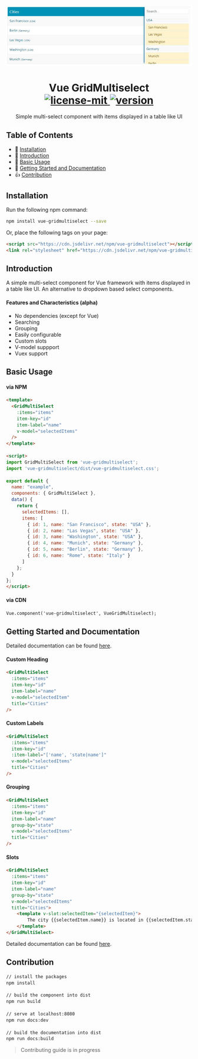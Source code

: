 <p align="center">
  <a href="https://github.com/ProticM/vue-gridmultiselect">
    <img src="https://raw.githubusercontent.com/ProticM/vue-gridmultiselect/master/cover-img.jpg" />
  </a>
  <h1 align="center">
    Vue GridMultiselect
   <br>
  <a href="https://www.npmjs.com/package/vue-gridmultiselect">
    <img src="https://img.shields.io/badge/License-MIT-brightgreen.svg" alt="license-mit" />
    </a>
    <a href="https://www.npmjs.com/package/vue-gridmultiselect">
    <img src="https://img.shields.io/npm/v/vue-gridmultiselect.svg?style=flat" alt="version" />
    </a>
    </h1>
</p>
<p align="center">
Simple multi-select component with items displayed in a table like UI
</p>

## Table of Contents

- :hammer: [Installation](#installation)
- :loudspeaker: [Introduction](#introduction)
- :loudspeaker: [Basic Usage](#basic-usage)
- :book: [Getting Started and Documentation](#getting-started-and-documentation)
- :thumbsup: [Contribution](#contribution)

## Installation

Run the following npm command:
```bash
npm install vue-gridmultiselect --save
```
Or, place the following tags on your page:
```html
<script src="https://cdn.jsdelivr.net/npm/vue-gridmultiselect"></script>
<link rel="stylesheet" href="https://cdn.jsdelivr.net/npm/vue-gridmultiselect/dist/vue-gridmultiselect.css">
```

## Introduction

A simple multi-select component for Vue framework with items displayed in a table like UI. An alternative to dropdown based select components.

#### Features and Characteristics (alpha)

- No dependencies (except for Vue)
- Searching
- Grouping
- Easily configurable
- Custom slots
- V-model suppport
- Vuex support

## Basic Usage

#### via NPM

```html
<template>
  <GridMultiSelect 
    :items="items" 
    item-key="id" 
    item-label="name" 
    v-model="selectedItems" 
  />
</template>

<script>
import GridMultiSelect from 'vue-gridmultiselect';
import 'vue-gridmultiselect/dist/vue-gridmultiselect.css';

export default {
  name: "example",
  components: { GridMultiSelect },
  data() {
    return {
      selectedItems: [],
      items: [
        { id: 1, name: "San Francisco", state: "USA" },
        { id: 2, name: "Las Vegas", state: "USA" },
        { id: 3, name: "Washington", state: "USA" },
        { id: 4, name: "Munich", state: "Germany" },
        { id: 5, name: "Berlin", state: "Germany" },
        { id: 6, name: "Rome", state: "Italy" }
      ]
    };
  }
};
</script>
```
#### via CDN

```html
Vue.component('vue-gridmultiselect', VueGridMultiselect);
```

## Getting Started and Documentation

Detailed documentation can be found <a href="https://proticm.github.io/vue-gridmultiselect/">here</a>.

#### Custom Heading

```html
<GridMultiSelect 
  :items="items" 
  item-key="id" 
  item-label="name" 
  v-model="selectedItem" 
  title="Cities"
/>
```

#### Custom Labels

```html
<GridMultiSelect 
  :items="items" 
  item-key="id" 
  :item-label="['name', 'state|name']"
  v-model="selectedItems" 
  title="Cities" 
/>
```

#### Grouping

```html
<GridMultiSelect 
  :items="items" 
  item-key="id" 
  item-label="name" 
  group-by="state"
  v-model="selectedItems" 
  title="Cities" 
/>
```
#### Slots

```html
<GridMultiSelect
  :items="items"
  item-key="id"
  item-label="name"
  group-by="state"
  v-model="selectedItems"
  title="Cities">
    <template v-slot:selectedItem="{selectedItem}">
        The city {{selectedItem.name}} is located in {{selectedItem.state}}
    </template>
</GridMultiSelect>
```
Detailed documentation can be found <a href="https://proticm.github.io/vue-gridmultiselect/">here</a>.

## Contribution

```bash
// install the packages
npm install

// build the component into dist
npm run build

// serve at localhost:8080
npm run docs:dev

// build the documentation into dist
npm run docs:build
```

> Contributing guide is in progress
